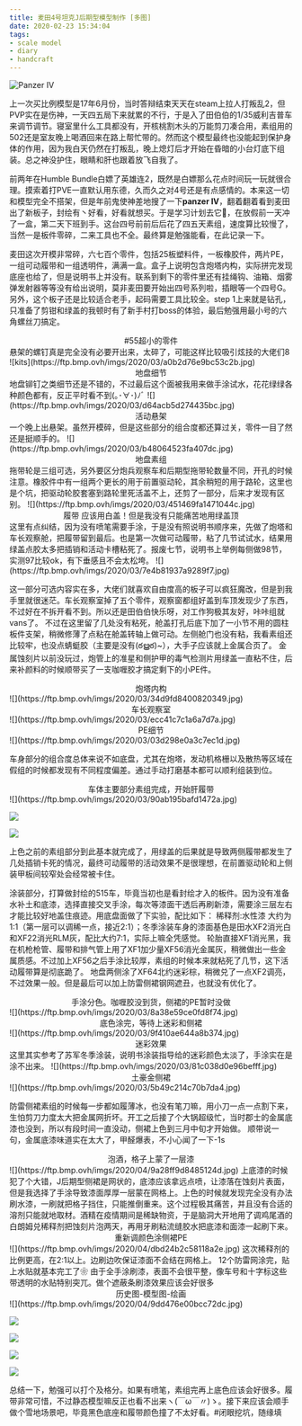```yaml
---
title: 麦田4号坦克J后期型模型制作 [多图]
date: 2020-02-23 15:34:04
tags:
- scale model
- diary
- handcraft
---
```


![Panzer IV](https://ftp.bmp.ovh/imgs/2020/03/ec97b67164654902.jpg)

<!--more-->

上一次买比例模型是17年6月份，当时答辩结束天天在steam上拉人打叛乱2，但PVP实在是伤神，一天四五局下来就累的不行，于是入了田伯伯的1/35威利吉普车来调节调节。寝室里什么工具都没有，开核桃割木头的万能剪刀凑合用，素组用的502还是室友晚上喝酒回来在路上帮忙带的。然而这个模型最终也没能起到保护身体的作用，因为我白天仍然在打叛乱，晚上熄灯后才开始在昏暗的小台灯底下组装。总之神没护住，眼睛和肝也跟着放飞自我了。

前两年在Humble Bundle白嫖了英雄连2，既然是白嫖那么花点时间玩一玩就很合理。摸索着打PVE一直默认用东德，久而久之对4号还是有点感情的。本来这一切和模型完全不搭架，但是年前鬼使神差地搜了一下**panzer IV**，翻着翻着看到麦田出了新板子，封绘有丶好看，好看就想买。于是学习计划去它🐎，在放假前一天冲了一盒，第二天下班到手。这台四号前前后后花了四五天素组，速度算比较慢了，当然一是板件零碎，二来工具也不全。最终算是勉强能看，在此记录一下。

麦田这次开模非常碎，六七百个零件，包括25板塑料件，一板橡胶件，两片PE，一组可动履带和一组透明件，满满一盒。盒子上说明包含炮塔内构，实际拼完发现底座也给了，但是说明书上并没有。联系到剩下的零件里还有挂绳钩、油箱、烟雾弹发射器等等没有给出说明，莫非麦田要开始出四号系列啦，插眼等一个四号G。另外，这个板子还是比较适合老手，起码需要工具比较全。step 1上来就是钻孔，只准备了剪钳和绿盖的我顿时有了新手村打boss的体验，最后勉强用最小号的六角螺丝刀搞定。

<center>#55超小的零件</center>悬架的螺钉真是完全没有必要开出来，太碎了，可能这样比较吸引炫技的大佬们8
![kits](https://ftp.bmp.ovh/imgs/2020/03/a0b2d76e9bc53c2b.jpg)

<center>地盘细节</center>地盘铆钉之类细节还是不错的，不过最后这个面被我用来做手涂试水，花花绿绿各种颜色都有，反正平时看不到(｡･∀･)ﾉﾞ
![](https://ftp.bmp.ovh/imgs/2020/03/d64acb5d274435bc.jpg)

<center>活动悬架</center>一个晚上出悬架。虽然开模碎，但是这些部分的组合度都还算过关，零件一目了然还是挺顺手的。
![](https://ftp.bmp.ovh/imgs/2020/03/b48064523fa407dc.jpg)

<center>地盘素组</center>拖带轮是三组可选，另外要区分炮兵观察车和后期型拖带轮数量不同，开孔的时候注意。橡胶件中有一组两个更长的用于前置驱动轮，其余稍短的用于路轮，这里也是个坑，把驱动轮胶套塞到路轮里死活盖不上，还剪了一部分，后来才发现有区别。
![](https://ftp.bmp.ovh/imgs/2020/03/451469fa1471044c.jpg)

<center>履带 应该用白盖！但是我没有只能痛苦地用绿盖顶</center>这里有点纠结，因为没有喷笔需要手涂，于是没有照说明书顺序来，先做了炮塔和车长观察舱，把履带留到最后。也是第一次做可动履带，粘了几节试试水，结果用绿盖点胶太多把插销和活动卡槽粘死了。报废七节，说明书上举例每侧做98节，实测97比较ok，有下垂感且不会太松垮。
![](https://ftp.bmp.ovh/imgs/2020/03/7e4b81937a9289f7.jpg)

这一部分可选内容实在多，大佬们就喜欢自由度高的板子可以疯狂魔改，但是到我手里就很迷茫。车长观察室掉了五个零件，观察窗都组好盖到车顶发现少了东西，不过好在不拆开看不到。所以还是田伯伯快乐呀，对工作狗极其友好，咔咔组就vans了。
不过在这里留了几处没有粘死，舱盖打孔后底下加了一小节不用的圆柱板件支架，稍微修薄了点粘在舱盖转轴上做可动。左侧舱门也没有粘，我看素组还比较牢，也没点蜻蜓胶（主要是没有(ఠൠఠ)~），大手子应该就上金属合页了。
金属蚀刻片以前没玩过，炮管上的准星和侧护甲的毒气检测片用绿盖一直粘不住，后来补颜料的时候顺带买了一支咖喱胶才搞定剩下的小PE件。
<center>炮塔内构</center>![](https://ftp.bmp.ovh/imgs/2020/03/34d9fd8400820349.jpg)

<center>车长观察室</center>![](https://ftp.bmp.ovh/imgs/2020/03/ecc41c7c1a6a7d7a.jpg)

<center>PE细节</center>![](https://ftp.bmp.ovh/imgs/2020/03/03d298e0a3c7ec1d.jpg)

车身部分的组合度总体来说不如底盘，尤其在炮塔，发动机格栅以及散热等区域在假组的时候都发现有不同程度偏差。通过手动打磨基本都可以顺利组装到位。

<center>车体主要部分素组完成，开始肝履带</center>![](https://ftp.bmp.ovh/imgs/2020/03/90ab195bafd1472a.jpg)

![](https://ftp.bmp.ovh/imgs/2020/03/343ec467030df82a.jpg)

![](https://ftp.bmp.ovh/imgs/2020/03/9de7875e3aaece07.jpg)

上色之前的素组部分到此基本就完成了，用绿盖的后果就是导致两侧履带都发生了几处插销卡死的情况，最终可动履带的活动效果不是很理想，在前置驱动轮和上侧装甲板间较窄处会经常被卡住。

涂装部分，打算做封绘的515车，毕竟当初也是看封绘才入的板件。因为没有准备水补土和底漆，选择直接交叉手涂，每次等漆面干透后再刷新漆，需要涂三层左右才能比较好地盖住痕迹。用底盘面做了下实验，配比如下：
稀释剂:水性漆 大约为 1:1（第一层可以调稀一点，接近2:1）；冬季涂装车身的漆面基色是田水XF2消光白和XF22消光RLM灰，配比大约7:1，实际上嘛全凭感觉。
轮胎直接XF1消光黑，我在机枪枪管、履带和排气管上用了XF1加少量XF56消光金属灰，稍微做出一些金属质感。不过加上XF56之后手涂比较厚，素组的时候本来就粘死了几节，这下活动履带算是彻底跪了。
地盘两侧涂了XF64北约迷彩棕，稍微兑了一点XF2调亮，不过效果一般。但是最后可以加上防雷侧裙钢网遮丑，也就没有优化了。

<center>手涂分色。咖喱胶没到货，侧裙的PE暂时没做</center>![](https://ftp.bmp.ovh/imgs/2020/03/8a38e59ce0fd8f74.jpg)

<center>底色涂完，等待上迷彩和侧裙</center>![](https://ftp.bmp.ovh/imgs/2020/03/9f410ae644a8b374.jpg)

<center>迷彩效果</center>这里其实参考了苏军冬季涂装，说明书涂装指导给的迷彩颜色太淡了，手涂实在是涂不出来。
![](https://ftp.bmp.ovh/imgs/2020/03/81c038d0e96befff.jpg)

<center>土豪金侧裙</center>![](https://ftp.bmp.ovh/imgs/2020/03/5b49c214c70b7da4.jpg)

防雷侧裙素组的时候每一步都如履薄冰，也没有笔刀嘛，用小刀一点一点割下来，生怕剪刀力度太大把金属网折坏。开工之后接了个大锅超级忙，当时郡士的金属底漆也没到，所以有段时间一直没动，侧裙上色到三月中旬才开始做。
顺带说一句，金属底漆味道实在太大了，甲醛爆表，不小心闻了一下-1s
<center>泡酒，格子上蒙了一层漆</center>![](https://ftp.bmp.ovh/imgs/2020/04/9a28ff9d8485124d.jpg)
上底漆的时候犯了个大错，J后期型侧裙是网状的，底漆应该拿远点喷，让漆落在蚀刻片表面，但是我选择了手涂导致漆面厚厚一层蒙在网格上。上色的时候就发现完全没有办法刷水漆，一刷就把格子挡住，只能推倒重来。这个过程极其痛苦，并且没有合适的溶剂只能就地取材。酒精在疫情期间是稀缺物资，于是脑洞大开地用了调鸡尾酒的白朗姆兑稀释剂把蚀刻片泡两天，再用牙刷粘流缝胶水把底漆和面漆一起刷下来。
<center>重新调颜色涂侧裙PE</center>![](https://ftp.bmp.ovh/imgs/2020/04/dbd24b2c58118a2e.jpg)
这次稀释剂的比例更高，在2:1以上。边刷边吹保证漆面不会结在网格上。
12个防雷网涂完，贴上水贴就基本完工了❀
由于全手涂刷漆，表面不会很平整，像车号和十字标这些带透明的水贴特别突兀。做个遮蔽条刷漆效果应该会好很多

<center>历史图-模型图-绘画</center>![](https://ftp.bmp.ovh/imgs/2020/04/9dd476e00bcc72dc.jpg)

![](https://ftp.bmp.ovh/imgs/2020/04/3efa0435e6056086.jpg)

![](https://ftp.bmp.ovh/imgs/2020/04/254bc862e30921eb.jpg)

![](https://ftp.bmp.ovh/imgs/2020/04/52e0fdd0ccc84959.jpg)

![](https://ftp.bmp.ovh/imgs/2020/04/25b6068457c4e3a7.jpg)

总结一下，勉强可以打个及格分。如果有喷笔，素组完再上底色应该会好很多。履带非常可惜，不过静态模型嘛反正也看不出来ヽ(￣ω￣〃)ゝ。接下来应该会顺手做个雪地场景吧，毕竟黑色底座和履带颜色撞了不太好看。#闭眼挖坑，随缘填